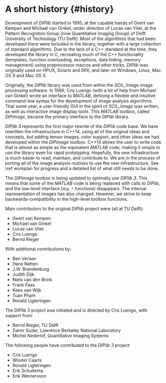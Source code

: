 # A short history {#history}

[//]: # (DIPlib 3.0)

[//]: # ([c]2016-2018, Cris Luengo.)
[//]: # (Based on original DIPlib code: [c]1995-2014, Delft University of Technology.)

[//]: # (Licensed under the Apache License, Version 2.0 [the "License"];)
[//]: # (you may not use this file except in compliance with the License.)
[//]: # (You may obtain a copy of the License at)
[//]: # ()
[//]: # (   http://www.apache.org/licenses/LICENSE-2.0)
[//]: # ()
[//]: # (Unless required by applicable law or agreed to in writing, software)
[//]: # (distributed under the License is distributed on an "AS IS" BASIS,)
[//]: # (WITHOUT WARRANTIES OR CONDITIONS OF ANY KIND, either express or implied.)
[//]: # (See the License for the specific language governing permissions and)
[//]: # (limitations under the License.)

Development of *DIPlib* started in 1995, at the capable hands of Geert
van Kempen and Michael van Ginkel, under direction of Lucas van Vliet,
at the Pattern Recognition Group (now Quantitative Imaging Group) of
Delft University of Technology (TU Delft). Most of the algorithms that had been
developed there were included in the library, together with a large
collection of standard algorithms. Due to the lack of a C++ standard at the
time, they developed the library in C, recreating much of the C++
functionality (templates, function overloading, exceptions, data
hiding, memory management) using preprocessor macros and other tricks.
*DIPlib* was originally used on HPUX, Solaris and IRIX, and later on
Windows, Linux, Mac OS 9 and Mac OS X.

Originally, the *DIPlib* library was used from within the *SCIL_Image*
image processing software. In 1999, Cris Luengo (with a lot of help from
Michael van Ginkel) wrote an interface to *MATLAB*, defining a flexible
and intuitive command-line syntax for the development of image analysis
algorithms. That same year, a user-friendly GUI in the spirit of
*SCIL_Image* was written, as well as interactive image display tools. This
*MATLAB* toolbox, called *DIPimage*, became the primary interface to the
*DIPlib* library.

*DIPlib 3* represents the first major rewrite of the *DIPlib* code base.
We have rewritten the infrastructure in C++14, using all of the original
ideas and concepts, but adding tensor images, color support, and other
ideas we had developed within the *DIPimage* toolbox. C++14 allows the
user to write code that is almost as simple as the equivalent *MATLAB*
code, making it simple to use the library even for rapid prototyping.
Hopefully, the new infrastructure is much easier to read, maintain, and
contribute to. We are in the process of porting all of the image analysis
routines to use the new infrastructure. See \ref workplan for progress and
a detailed list of what still needs to be done.

The *DIPimage* toolbox is being updated to optimally use *DIPlib 3*. This means
that some of the *MATLAB* code is being replaced with calls to *DIPlib*, and
the low-level interface (`dip_*` functions) disappears. The internal
representation of images has also changed. However, we strive
to keep backwards-compatibility in the high-level toolbox functions.

Main contributors to the original *DIPlib* project were (all at TU Delft):
* Geert van Kempen
* Michael van Ginkel
* Lucas van Vliet
* Cris Luengo
* Bernd Rieger

With additional contributions by:
* Ben Verwer
* Hans Netten
* J.W. Brandenburg
* Judith Dijk
* Niels van den Brink
* Frank Faas
* Kees van Wijk
* Tuan Pham
* Ronald Ligteringen

The DIPlib 3 project was initiated and is directed by Cris Luengo, with support from:

* Bernd Rieger, TU Delft
* Damir Sudar, Lawrence Berkeley National Laboratory
* Michel Nederlof, Quantitative Imaging Systems

The following people have contributed to the *DIPlib 3* project:

* Cris Luengo
* Wouter Caarls
* Ronald Ligteringen
* Erik Schuitema
* Erik Wernersson
